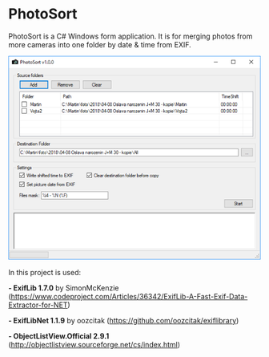 # PhotoSort
PhotoSort is a C# Windows form application. It is for merging photos from more cameras into one folder by date & time from EXIF. 

![alt text](https://github.com/fialot/PhotoSort/blob/master/PhotoSort.png)


In this project is used:

**- ExifLib 1.7.0** by SimonMcKenzie (https://www.codeproject.com/Articles/36342/ExifLib-A-Fast-Exif-Data-Extractor-for-NET)

**- ExifLibNet 1.1.9** by oozcitak (https://github.com/oozcitak/exiflibrary)

**- ObjectListView.Official 2.9.1** (http://objectlistview.sourceforge.net/cs/index.html)
